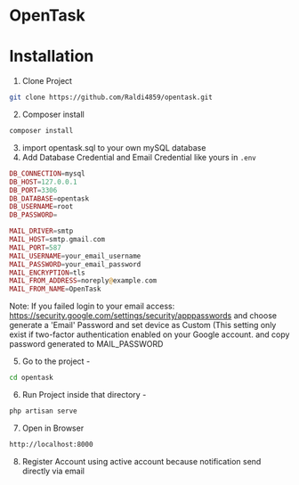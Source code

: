 # OpenTask 

# Installation 

1. Clone Project
````sh
git clone https://github.com/Raldi4859/opentask.git
````
2. Composer install
````sh
composer install
````
3. import opentask.sql to your own mySQL database
4. Add Database Credential and Email Credential like yours in `.env`
```php
DB_CONNECTION=mysql
DB_HOST=127.0.0.1
DB_PORT=3306
DB_DATABASE=opentask
DB_USERNAME=root
DB_PASSWORD=

MAIL_DRIVER=smtp
MAIL_HOST=smtp.gmail.com
MAIL_PORT=587
MAIL_USERNAME=your_email_username
MAIL_PASSWORD=your_email_password
MAIL_ENCRYPTION=tls
MAIL_FROM_ADDRESS=noreply@example.com
MAIL_FROM_NAME=OpenTask
```
Note: If you failed login to your email access: https://security.google.com/settings/security/apppasswords and choose generate a 'Email' Password and set device as Custom (This setting only exist if two-factor authentication enabled on your Google account. and copy password generated to MAIL_PASSWORD

5. Go to the project - 
```sh
cd opentask
```
6. Run Project inside that directory - 
````sh
php artisan serve
````
7. Open in Browser 
````sh
http://localhost:8000
````
8. Register Account using active account because notification send directly via email
